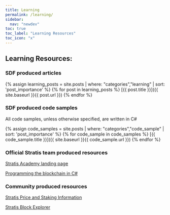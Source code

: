 ```yaml
---
title: Learning
permalink: /learning/
sidebar:
  nav: "newdev"
toc: true
toc_label: "Learning Resources"
toc_icon: "x"
---
```

## Learning Resources:

### SDF produced articles

{% assign learning_posts = site.posts | where: "categories","learning" | sort: 'post_importance' %}
{% for post in learning_posts %}
[{{ post.title }}]({{ site.baseurl }}{{ post.url }})
{% endfor %}

### SDF produced code samples

All code samples, unless otherwise specified, are written in C#

{% assign code_samples = site.posts | where: "categories","code_sample" | sort: 'post_importance' %}
{% for code_sample in code_samples %}
[{{ code_sample.title }}]({{ site.baseurl }}{{ code_sample.url }})
{% endfor %}

### Official Stratis team produced resources

[Stratis Academy landing page](https://stratisplatform.com/academy/academy-resources/)

[Programming the blockchain in C#](https://programmingblockchain.gitbooks.io/programmingblockchain/content/)

### Community produced resources

[Stratis Price and Staking Information](https://stratispool.com/)

[Stratis Block Explorer](https://chainz.cryptoid.info/strat/)